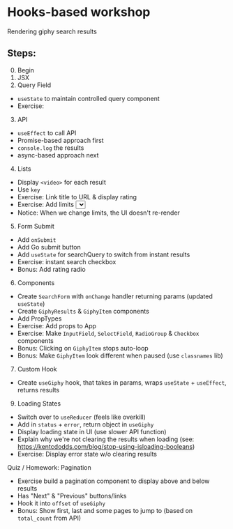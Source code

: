 # Hooks-based workshop

Rendering giphy search results

## Steps:

0.  Begin
1.  JSX
1.  Query Field

- `useState` to maintain controlled query component
- Exercise:

3.  API

- `useEffect` to call API
- Promise-based approach first
- `console.log` the results
- async-based approach next

4.  Lists

- Display `<video>` for each result
- Use `key`
- Exercise: Link title to URL & display rating
- Exercise: Add limits <select>
- Notice: When we change limits, the UI doesn't re-render

5.  Form Submit

- Add `onSubmit`
- Add Go submit button
- Add `useState` for searchQuery to switch from instant results
- Exercise: instant search checkbox
- Bonus: Add rating radio

6.  Components

- Create `SearchForm` with `onChange` handler returning params (updated `useState`)
- Create `GiphyResults` & `GiphyItem` components
- Add PropTypes
- Exercise: Add props to App
- Exercise: Make `InputField`, `SelectField`, `RadioGroup` & `Checkbox` components
- Bonus: Clicking on `GiphyItem` stops auto-loop
- Bonus: Make `GiphyItem` look different when paused (use `classnames` lib)

7.  Custom Hook

- Create `useGiphy` hook, that takes in params, wraps `useState` + `useEffect`, returns results

9.  Loading States

- Switch over to `useReducer` (feels like overkill)
- Add in `status` + `error`, return object in `useGiphy`
- Display loading state in UI (use slower API function)
- Explain why we're not clearing the results when loading (see: https://kentcdodds.com/blog/stop-using-isloading-booleans)
- Exercise: Display error state w/o clearing results

Quiz / Homework: Pagination

- Exercise build a pagination component to display above and below results
- Has "Next" & "Previous" buttons/links
- Hook it into `offset` of `useGiphy`
- Bonus: Show first, last and some pages to jump to (based on `total_count` from API)
